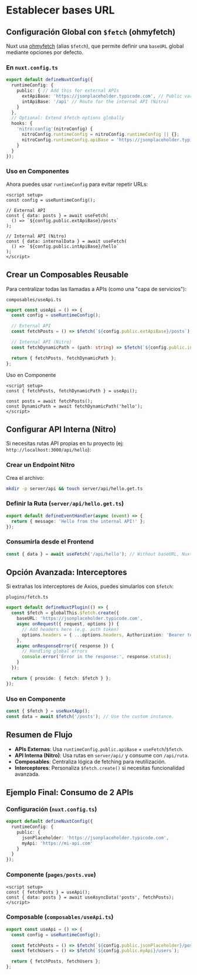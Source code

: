 # Establecer bases URL

## Configuración Global con `$fetch` (ohmyfetch)

Nuxt usa [ohmyfetch](https://github.com/unjs/ofetch) (alias `$fetch`), que permite definir una `baseURL` global mediante opciones por defecto.

### En `nuxt.config.ts`
```ts
export default defineNuxtConfig({
  runtimeConfig: {
    public: { // Add this for external APIs
      extApiBase: 'https://jsonplaceholder.typicode.com', // Public variable (client + server)
      intApiBase: '/api' // Route for the internal API (Nitro)
    }
  },
  // Optional: Extend $fetch options globally
  hooks: {
    'nitro:config'(nitroConfig) {
      nitroConfig.runtimeConfig = nitroConfig.runtimeConfig || {};
      nitroConfig.runtimeConfig.apiBase = 'https://jsonplaceholder.typicode.com';
    }
  }
});
```

### Uso en Componentes

Ahora puedes usar `runtimeConfig` para evitar repetir URLs:

```vue
<script setup>
const config = useRuntimeConfig();

// External API
const { data: posts } = await useFetch(
  () => `${config.public.extApiBase}/posts`
);

// Internal API (Nitro)
const { data: internalData } = await useFetch(
  () => `${config.public.intApiBase}/hello`
);
</script>
```

## Crear un Composables Reusable

Para centralizar todas las llamadas a APIs (como una "capa de servicios"):

`composables/useApi.ts`
```ts
export const useApi = () => {
  const config = useRuntimeConfig();

  // External API
  const fetchPosts = () => $fetch(`${config.public.extApiBase}/posts`);

  // Internal API (Nitro)
  const fetchDynamicPath = (path: string) => $fetch(`${config.public.intApiBase}/${path}`);

  return { fetchPosts, fetchDynamicPath };
};
```

Uso en Componente

```vue
<script setup>
const { fetchPosts, fetchDynamicPath } = useApi();

const posts = await fetchPosts();
const DynamicPath = await fetchDynamicPath('hello');
</script>
```

## Configurar API Interna (Nitro)

Si necesitas rutas API propias en tu proyecto (ej: `http://localhost:3000/api/hello`):

### Crear un Endpoint Nitro

Crea el archivo:

```sh
mkdir -p server/api && touch server/api/hello.get.ts
```

### Definir la Ruta (`server/api/hello.get.ts`)

```ts
export default defineEventHandler(async (event) => {
  return { message: 'Hello from the internal API!' };
});
```

### Consumirla desde el Frontend

```ts
const { data } = await useFetch('/api/hello'); // Without baseURL, Nuxt resolves automatically.
```

## Opción Avanzada: Interceptores

Si extrañas los interceptores de Axios, puedes simularlos con `$fetch`:

`plugins/fetch.ts`
```ts
export default defineNuxtPlugin(() => {
  const $fetch = globalThis.$fetch.create({
    baseURL: 'https://jsonplaceholder.typicode.com',
    async onRequest({ request, options }) {
      // Add headers here (e.g. auth token)
      options.headers = { ...options.headers, Authorization: 'Bearer token' };
    },
    async onResponseError({ response }) {
      // Handling global errors
      console.error('Error in the response:', response.status);
    }
  });

  return { provide: { fetch: $fetch } };
});
```

### Uso en Componente

```ts
const { $fetch } = useNuxtApp();
const data = await $fetch('/posts'); // Use the custom instance.
```

## Resumen de Flujo

- **APIs Externas**: Usa `runtimeConfig.public.apiBase` + `useFetch`/`$fetch`.
- **API Interna (Nitro)**: Usa rutas en `server/api/` y consume con `/api/ruta`.
- **Composables**: Centraliza lógica de fetching para reutilización.
- **Interceptores**: Personaliza `$fetch.create()` si necesitas funcionalidad avanzada.

## Ejemplo Final: Consumo de 2 APIs

### Configuración (`nuxt.config.ts`)

```ts
export default defineNuxtConfig({
  runtimeConfig: {
    public: {
      jsonPlaceholder: 'https://jsonplaceholder.typicode.com',
      myApi: 'https://mi-api.com'
    }
  }
});
```

### Componente (`pages/posts.vue`)

```vue
<script setup>
const { fetchPosts } = useApi();
const { data: posts } = await useAsyncData('posts', fetchPosts);
</script>
```

### Composable (`composables/useApi.ts`)

```ts
export const useApi = () => {
  const config = useRuntimeConfig();

  const fetchPosts = () => $fetch(`${config.public.jsonPlaceholder}/posts`);
  const fetchUsers = () => $fetch(`${config.public.myApi}/users`);

  return { fetchPosts, fetchUsers };
};
```


